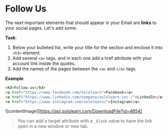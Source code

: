 # Follow Us

The next important elements that should appear in your Email are **links** to your social pages.
Let's add some.

**Task**:
1. Below your bulleted list, write your title for the section and enclose it into `<h3>` element.
2. Add several `<a>` tags, and in each one add a href attribute with your account link inside the quotes.
3. Add the names of the pages between the `<a>` and `</a>` tags.

**Example**
```html
<h3>Follow us</h3>
<a href="https://www.facebook.com/Sololearn">Facebook</a>
<a href="https://www.linkedin.com/company/sololearn-inc-/">LinkedIn</a>
<a href="https://www.instagram.com/sololearn/">Instagram</a> 
```

![contentImage][https://api.sololearn.com/DownloadFile?id=4654]

>You can add a target attribute with a `_blank` value to have the link open in a new window or new tab.